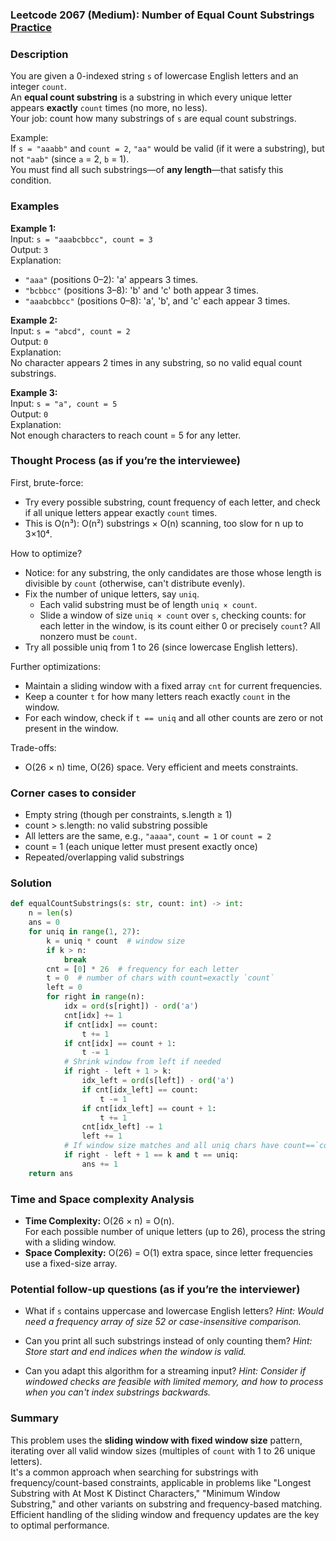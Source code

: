 ### Leetcode 2067 (Medium): Number of Equal Count Substrings [Practice](https://leetcode.com/problems/number-of-equal-count-substrings)

### Description  
You are given a 0-indexed string `s` of lowercase English letters and an integer `count`.   
An **equal count substring** is a substring in which every unique letter appears **exactly** `count` times (no more, no less).  
Your job: count how many substrings of `s` are equal count substrings.

Example:  
If `s = "aaabb"` and `count = 2`, `"aa"` would be valid (if it were a substring), but not `"aab"` (since `a` = 2, `b` = 1).  
You must find all such substrings—of **any length**—that satisfy this condition.

### Examples  

**Example 1:**  
Input: `s = "aaabcbbcc", count = 3`  
Output: `3`  
Explanation:  
- `"aaa"` (positions 0–2): 'a' appears 3 times.  
- `"bcbbcc"` (positions 3–8): 'b' and 'c' both appear 3 times.  
- `"aaabcbbcc"` (positions 0–8): 'a', 'b', and 'c' each appear 3 times.

**Example 2:**  
Input: `s = "abcd", count = 2`  
Output: `0`  
Explanation:  
No character appears 2 times in any substring, so no valid equal count substrings.

**Example 3:**  
Input: `s = "a", count = 5`  
Output: `0`  
Explanation:  
Not enough characters to reach count = 5 for any letter.

### Thought Process (as if you’re the interviewee)  
First, brute-force:  
- Try every possible substring, count frequency of each letter, and check if all unique letters appear exactly `count` times.  
- This is O(n³): O(n²) substrings × O(n) scanning, too slow for n up to 3×10⁴.

How to optimize?  
- Notice: for any substring, the only candidates are those whose length is divisible by `count` (otherwise, can't distribute evenly).
- Fix the number of unique letters, say `uniq`.
  - Each valid substring must be of length `uniq × count`.
  - Slide a window of size `uniq × count` over `s`, checking counts: for each letter in the window, is its count either 0 or precisely `count`? All nonzero must be `count`.
- Try all possible uniq from 1 to 26 (since lowercase English letters).

Further optimizations:
- Maintain a sliding window with a fixed array `cnt` for current frequencies.
- Keep a counter `t` for how many letters reach exactly `count` in the window.
- For each window, check if `t == uniq` and all other counts are zero or not present in the window.

Trade-offs:
- O(26 × n) time, O(26) space. Very efficient and meets constraints.

### Corner cases to consider  
- Empty string (though per constraints, s.length ≥ 1)
- count > s.length: no valid substring possible
- All letters are the same, e.g., `"aaaa"`, `count = 1` or `count = 2`
- count = 1 (each unique letter must present exactly once)
- Repeated/overlapping valid substrings

### Solution

```python
def equalCountSubstrings(s: str, count: int) -> int:
    n = len(s)
    ans = 0
    for uniq in range(1, 27):
        k = uniq * count  # window size
        if k > n:
            break
        cnt = [0] * 26  # frequency for each letter
        t = 0  # number of chars with count=exactly `count`
        left = 0
        for right in range(n):
            idx = ord(s[right]) - ord('a')
            cnt[idx] += 1
            if cnt[idx] == count:
                t += 1
            if cnt[idx] == count + 1:
                t -= 1
            # Shrink window from left if needed
            if right - left + 1 > k:
                idx_left = ord(s[left]) - ord('a')
                if cnt[idx_left] == count:
                    t -= 1
                if cnt[idx_left] == count + 1:
                    t += 1
                cnt[idx_left] -= 1
                left += 1
            # If window size matches and all uniq chars have count==`count`
            if right - left + 1 == k and t == uniq:
                ans += 1
    return ans
```

### Time and Space complexity Analysis  

- **Time Complexity:** O(26 × n) = O(n).  
  For each possible number of unique letters (up to 26), process the string with a sliding window.
- **Space Complexity:** O(26) = O(1) extra space, since letter frequencies use a fixed-size array.

### Potential follow-up questions (as if you’re the interviewer)  

- What if `s` contains uppercase and lowercase English letters?
  *Hint: Would need a frequency array of size 52 or case-insensitive comparison.*

- Can you print all such substrings instead of only counting them?
  *Hint: Store start and end indices when the window is valid.*

- Can you adapt this algorithm for a streaming input?
  *Hint: Consider if windowed checks are feasible with limited memory, and how to process when you can't index substrings backwards.*

### Summary
This problem uses the **sliding window with fixed window size** pattern, iterating over all valid window sizes (multiples of `count` with 1 to 26 unique letters).  
It's a common approach when searching for substrings with frequency/count-based constraints, applicable in problems like "Longest Substring with At Most K Distinct Characters," "Minimum Window Substring," and other variants on substring and frequency-based matching.  
Efficient handling of the sliding window and frequency updates are the key to optimal performance.